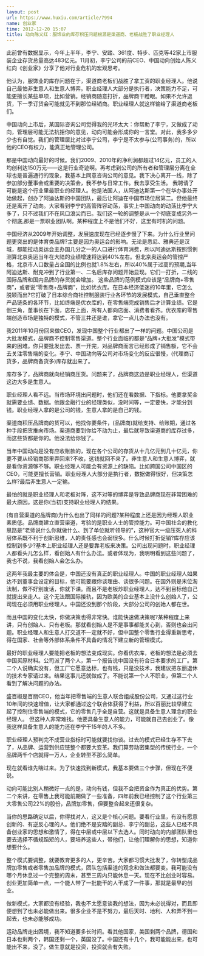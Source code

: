 ```yaml
---
layout: post
url: https://www.huxiu.com/article/7994
name: 创业家
time: 2012-12-20 15:07
title: 动向陈义红：服饰业的库存积压问题根源是渠道商、老板战胜了职业经理人
---
```

此前曾有数据显示，今年上半年，李宁、安踏、361度、特步、匹克等42家上市服装企业存货总量高达483亿元。11月初，李宁公司的前CEO、中国动向创始人陈义红向《创业家》分享了他对行业危机的宏观思考。

他认为，服饰业的库存问题在于，渠道商老板们战胜了拿工资的职业经理人。他说自己最怕非生意人和生意人博弈。职业经理人大部分是执行者，决策能力不足，可能更擅长某些单项，比如营销。经销商随意打折，品牌商干瞪眼。如果不允许退货，下一季订货会可能就见不到那位经销商。职业经理人就这样输给了渠道商老板们。

中国动向上市后，某国际咨询公司觉得我的光环太大：你帮助了李宁，又做成了动向，管理层可能无法抗拒你的意见，动向可能会形成你的一言堂。对此，我多多少少也有自觉。我们的管理层比对过李宁公司，李宁是不太参与(公司事务)的，所以他的CEO有权力，能真正地管理公司。

那是中国动向最好的时候。我们2009、2010年的净利润都超过14亿元，员工的人均创利达150万元——这是行业奇迹啊。再考虑到公司的所有者和管理层分离在全球也是普遍通行的现象，我基本上同意咨询公司的意见。我下决心离开一线，除了参加部分董事会或重要的决策会，我不参与日常工作。我去享受生活。 我聘请了可能是这个行业里最职业的经理人。他是法国人，从阿迪达斯第一个在华办事处开始做起，创办了阿迪达斯的中国团队，最后让阿迪在中国市场位居第二。但他最终还是离开了动向。大家看到李宁的高管阵容动荡，事实上中国动向的动荡比李宁大多了，只不过我们不在风口浪尖而已。我们这一轮的调整是从一个彻底变成另外一个彻底,那是一票职业团队啊。某种程度上不是他们不好，这里有时机的问题。

中国经济从2009年开始调整，发展速度现在已经逐步慢了下来。为什么行业里问题更突出的是体育类品牌?主要是因为奥运会的影响。无论是悉尼、雅典还是汉城，都能拉动奥运会主办国几分之一的人口进行体育消费，所以阿迪达斯按照惯例测算北京奥运当年在大陆的业绩增速将达到40%左右。但北京奥运会的管控严格，北京市人口数量占全国的比例也就1.8%左右，所以40%属于过高的预期,当年阿迪达斯、耐克冲到了行业第一、二名后库存问题开始显现。它们一打折，二线的国际品牌和国内品牌的存货就会增加。 这些品牌的范例模式应该是“品牌商+零售商”，或者说“零售商+品牌商”，比如优衣库。在日本经济低迷的10年里，它怎么脱颖而出?它打破了日本综合商社控制服装行业各环节的发展模式，自己垂直整合产品链条的各环节，比如终端是优衣库的，在零售端完成销售后才计算业绩。它是倒三角，董事长在下面，店在上面，所有人都向店面、消费者看齐。优衣库的零售端创造市场是独特的模式，不管三井还是谁，拿它一点儿办法也没有。

我2011年10月份回来做CEO，发现中国整个行业都出了一样的问题。中国公司是大批发模式，品牌商不控制零售渠道。整个行业面临的都是“品牌+大批发”模式带来的困难。你只要批发出去、票一开完，对品牌商而言已经形成了销售额，它不会去关注零售端的变化。李宁、中国动向等公司对市场变化的反应很慢，(代理商订货多，品牌商备货多)库存就出来了。

库存多了，品牌商就向经销商压货。问题来了，品牌商这边是职业经理人，但渠道这边大多是生意人。

职业经理人看不远。当市场环境出问题时，他们还在看数据、下指标。他要拿奖金就需要业绩、数据。他跟金融行业的经理类似，没时间等，一定要快，才能分到钱。职业经理人拿的是公司的钱，生意人拿的是自己的钱。

渠道商积压品牌商的货可以，他找你要条件，(品牌商)就给支持、给账期，通过各种手段把货推向市场。渠道商要到你给不动为止，最后就导致渠道商的库存过多，而这些货都是你的。他没法给你钱了。

当年中国动向是没有应收账款的，现在各个公司的存货从十几亿元到几十亿元，你要不要从经销商那里弄回来?不收，这钱就回不来了。非生意人和生意人博弈，就是看你资源够不够。职业经理人可能会有资源上的缺陷。比如跨国公司中国区的CEO，可能更擅长营销。职业经理人大部分是执行者，数据做得很好，但决策怎么样?最后非生意人一定输。

最怕的就是职业经理人和老板对阵，这不对等的博弈是导致品牌商现在非常困难的最大原因。这是你(当初)支持职业经理人的结果。

(有自营渠道的品牌商)为什么也出了同样的问题?某种程度上还是因为经理人职业素质低。品牌商建立直营渠道，考验的是职业人士的管控能力。可中国社会的教化思路是“老师说什么你就做什么、到了单位就听领导的”，这种官大一级压死人的科层体系既不利于创新思维，人的责任感也会弱很多。什么时候打折促销?库存应该控制到多少?基本上职业经理人还是要靠老板来决策。公司出现问题时，职业经理人都看头儿怎么样，看创始人有什么办法。或者体现为，我明明看到这些问题了，我也不说，我看创始人会怎么办。

这两年我最主要的体会是，中国还没有真正的职业经理人。中国的职业经理人如果达不到董事会设定的目标，他可能要跟你谈理由、谈很多问题。在国外则是末位淘汰制，做不好别废话，你就下课。而且不是老板炒职业经理人，达不到目标他自己就提出来走人。这个无法跟国际接轨，因为欧美的企业基本上没什么创始人了，公司现在必须用职业经理人。中国还没到那个阶段，大部分公司的创始人都在世。

而且中国的变化太快，你做决策也得非常快。谁能快速做决策呢?某种程度上来讲，只有创始人、只有老板。那就看创始人是不是事事都能关心到，否则也会出问题。职业经理人和生意人打交道不一定就不好，但中国整个零售行业得重新思考，得在国家、社会等外部体系条件不具备的情况下建立新的管理模式。

最好的职业经理人要能把老板的想法变成现实。你看优衣库，老板的想法是必须去中国买原材料。公司派了两个人，第一个报告说中国没有符合日本要求的工厂。第二个人说确实没有，但工厂它愿意达标，也有钱，只是没技术，我建议把东丽退休的技术专家请过来。结果这事儿还就做成了。不能说第一个人不职业，但第二个人看到了解决问题的办法。

盛百椒是百丽CEO，他当年把零售端的生意人联合组成股份公司，又通过这行业10年间的快速增值，让大家都通过这个联合体获得了利益，所以百丽比较早建立起了控制住零售端的模式，它的零售几乎全是自营。这就是具备生意人理念的职业经理人。 但这种人非常难找。他要具备生意人的能力，可能就自己去创业了。像我这样具备生意人的能力还在李宁干15年的人不多。

职业经理人预判完不成营业指标时可能就要找你谈。过去的模式已经生存不下去了，从品牌、运营到供应链整个都要大变革。我们算劳动密集型的传统行业，一个品牌两千个店就得一万人，企业转型不那么简单。

现在就看谁先喘过来。为了快速找到新模式，我基本要做三个步骤，但现在不便说。

动向可能比别人稍微好一点的是，动向有钱，但我不会把资金作为真正的优势。第二个来讲，在零售上我可能前期做了一些准备，四年前我已经控制了这个行业第三大零售公司22%的股份，品牌加零售，但要整合起来还很复杂。

当你的思路确定以后，你得找对人，这又是个核心问题。要看行业里，有没有愿意创新的、有逆反心理的人。他们绝不是安踏的副总、李宁的副总，这些人已经不具备创业家的思想和激情了，得在中层或中层以下去选人。同时动向的内部团队里也要去选择不循规蹈矩的人，要培养这些人，带他们，让他们理解你的思想，知道你想要什么。

整个模式要调整，就要教育更多的人，更辛苦。大家都习惯大批发了，你转型成品牌加零售或者零售加品牌的模式，团队包括渠道的观念和做法都要变。我可能没有哪个月休息过一个完整的周末，甚至三周内只能休息一天。现在不比创业时容易。创业更加简单一点，一个能人带了一批能干的人干成了一件事，那就是最早的创业。

做新模式，大家都没有经验，我也不太愿意谈我的想法，因为未必说得对，而且即便想到了也未必能做出来。很多企业不是不努力，最后天时、地利、人和弄不到一起去，也未必能够成功。

运动品牌走出困境，我不知道要多长时间。看其他国家，美国剩两个品牌，德国和日本也剩两个，韩国还剩一个，英国没了。中国还有十几个，我可能能出来，也可能出不来，没了。做生意就是投资，投资就会有失败。

